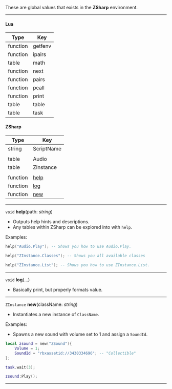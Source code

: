 
These are global values that exists in the **ZSharp** environment. 

---

#### Lua

| Type | Key |
| --- | --- |
| function | getfenv |
| function | ipairs |
| table | math |
| function | next |
| function | pairs |
| function | pcall |
| function | print |
| table | table |
| table | task |

#### ZSharp

| Type | Key |
| --- | --- |
| string | ScriptName |
| | |
| table | Audio |
| table | ZInstance |
| | |
| function | [help](#help) |
| function | [log](#log) |
| function | [new](#new) |

---
<a name="help"></a>
`void` **help**(path: *string*)
- Outputs help hints and descriptions.
- Any tables within ZSharp can be explored into with `help`.

Examples:
```lua
help("Audio.Play"); -- Shows you how to use Audio.Play.

help("ZInstance.Classes"); -- Shows you all available classes

help("ZInstance.List"); -- Shows you how to use ZInstance.List.
```

---
<a name="log"></a>
`void` **log**(...)
- Basically print, but properly formats value.

---
<a name="new"></a>
`ZInstance` **new**(className: *string*)
- Instantiates a new instance of `ClassName`.

Examples:
- Spawns a new sound with volume set to 1 and assign a `SoundId`.
```lua
local zsound = new("ZSound"){
	Volume = 1;
	SoundId = "rbxassetid://3430334696"; -- "Collectible"
};

task.wait(3);

zsound:Play();
```

---